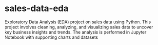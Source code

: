 # sales-data-eda
Exploratory Data Analysis (EDA) project on sales data using Python. This project involves cleaning, analyzing, and visualizing sales data to uncover key business insights and trends. The analysis is performed in Jupyter Notebook with supporting charts and datasets


